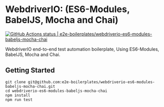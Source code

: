 # WebdriverIO: (ES6-Modules, BabelJS, Mocha and Chai)

[![GitHub Actions status | e2e-boilerplates/webdriverio-es6-modules-babeljs-mocha-chai](https://github.com/e2e-boilerplates/webdriverio-es6-modules-babeljs-mocha-chai/workflows/webdriverio-es6-modules-babeljs-mocha-chai/badge.svg)](https://github.com/e2e-boilerplates/webdriverio-es6-modules-babeljs-mocha-chai/actions?workflow=webdriverio-es6-modules-babeljs-mocha-chai)

WebdriverIO end-to-end test automation boilerplate, Using ES6-Modules, BabelJS, Mocha and Chai.

## Getting Started

    git clone git@github.com:e2e-boilerplates/webdriverio-es6-modules-babeljs-mocha-chai.git
    cd webdriverio-es6-modules-babeljs-mocha-chai
    npm install
    npm run test
